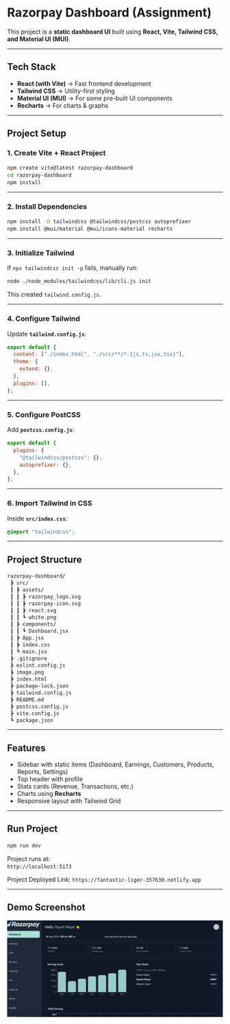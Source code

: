 # Razorpay Dashboard (Assignment)

This project is a **static dashboard UI** built using **React, Vite, Tailwind CSS, and Material UI (MUI)**.

---

## Tech Stack

- **React (with Vite)** → Fast frontend development
- **Tailwind CSS** → Utility-first styling
- **Material UI (MUI)** → For some pre-built UI components
- **Recharts** → For charts & graphs

---

## Project Setup

### 1. Create Vite + React Project

```bash
npm create vite@latest razorpay-dashboard
cd razorpay-dashboard
npm install
```

---

### 2. Install Dependencies

```bash
npm install -D tailwindcss @tailwindcss/postcss autoprefixer
npm install @mui/material @mui/icons-material recharts
```

---

### 3. Initialize Tailwind

If `npx tailwindcss init -p` fails, manually run:

```bash
node ./node_modules/tailwindcss/lib/cli.js init
```

This created `tailwind.config.js`.

---

### 4. Configure Tailwind

Update **`tailwind.config.js`**:

```js
export default {
  content: ["./index.html", "./src/**/*.{js,ts,jsx,tsx}"],
  theme: {
    extend: {},
  },
  plugins: [],
};
```

---

### 5. Configure PostCSS

Add **`postcss.config.js`**:

```js
export default {
  plugins: {
    "@tailwindcss/postcss": {},
    autoprefixer: {},
  },
};
```

---

### 6. Import Tailwind in CSS

Inside **`src/index.css`**:

```css
@import "tailwindcss";
```

---

## Project Structure

```
razorpay-dashboard/
 ┣ src/
 ┃ ┣ assets/
 ┃ ┃ ┣ razorpay_logo.svg
 ┃ ┃ ┣ razorpay-icon.svg
 ┃ ┃ ┣ react.svg
 ┃ ┃ ┗ white.png
 ┃ ┣ components/
 ┃ ┃ ┗ Dashboard.jsx
 ┃ ┣ App.jsx
 ┃ ┣ index.css
 ┃ ┗ main.jsx
 ┣ .gitignore
 ┣ eslint.config.js
 ┣ image.png
 ┣ index.html
 ┣ package-lock.json
 ┣ tailwind.config.js
 ┣ README.md
 ┣ postcss.config.js
 ┣ vite.config.js
 ┗ package.json

```

---

## Features

- Sidebar with static items (Dashboard, Earnings, Customers, Products, Reports, Settings)
- Top header with profile
- Stats cards (Revenue, Transactions, etc.)
- Charts using **Recharts**
- Responsive layout with Tailwind Grid

---

## Run Project

```bash
npm run dev
```

Project runs at:  
`http://localhost:5173`

Project Deployed Link:
`https://fantastic-liger-357630.netlify.app`

---

## Demo Screenshot

![alt text](image.png)
